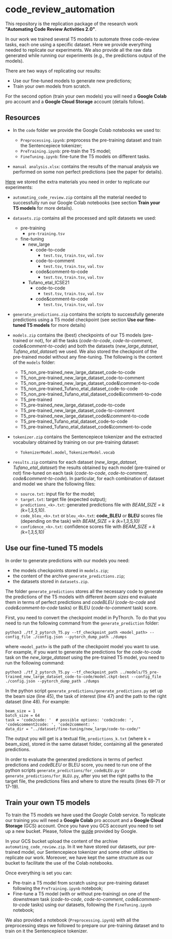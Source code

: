 # code_review_automation

This repository is the replication package of the research work **"Automating Code Review Activities 2.0"**.

In our work we trained several T5 models to automate three code-review tasks, each one using a specific dataset. Here we provide everything needed to replicate our experiments. We also provide all the raw data generated while running our experiments (e.g., the predictions output of the models).

There are two ways of replicating our results:
* Use our fine-tuned models to generate new predictions;
* Train your own models from scratch.

For the second option (train your own models) you will need a **Google Colab** pro account and a **Google Cloud Storage** account (details follow).

## Resources

* In the `code` folder we provide the Google Colab notebooks we used to:
  * `Preprocessing.ipynb`: preprocess the pre-training dataset and train the Sentencepiece tokenizer;
  * `PreTraining.ipynb`: pre-train the T5 model;
  * `FineTuning.ipynb`: fine-tune the T5 models on different tasks.

* `manual analysis.xlsx`: contains the results of the manual analysis we performed on some non perfect predictions (see the paper for details).

[Here](https://zenodo.org/record/5387856#.YTDrPZ4zZyo) we stored the extra materials you need in order to replicate our experiments:

* `automating_code_review.zip` contains all the material needed to successfully run our Google Colab notebooks (see section **Train your T5 models** for more details).

* `datasets.zip` contains all the processed and split datasets we used:
  * pre-training
    * `pre-training.tsv`
  * fine-tuning
    * new_large
      * code-to-code
        * `test.tsv`, `train.tsv`, `val.tsv`
      * code-to-comment
        * `test.tsv`, `train.tsv`, `val.tsv`
      * code&comment-to-code
        * `test.tsv`, `train.tsv`, `val.tsv`
    * Tufano_etal_ICSE21
      * code-to-code
        * `test.tsv`, `train.tsv`, `val.tsv`
      * code&comment-to-code
        * `test.tsv`, `train.tsv`, `val.tsv`

* `generate_predictions.zip` contains the scripts to successfully generate predictions using a T5 model checkpoint (see section **Use our fine-tuned T5 models** for more details)

* `models.zip` contains the (best) checkpoints of our T5 models (pre-trained or not), for all the tasks (_code-to-code_, _code-to-comment_, _code&comment-to-code_) and both the datasets (_new_large_dataset_, _Tufano_etal_dataset_) we used. We also stored the checkpoint of the pre-trained model without any fine-tuning. The following is the content of the `models` folder:
  * T5_non_pre-trained_new_large_dataset_code-to-code
  * T5_non_pre-trained_new_large_dataset_code-to-comment
  * T5_non_pre-trained_new_large_dataset_code&\comment-to-code
  * T5_non_pre-trained_Tufano_etal_dataset_code-to-code
  * T5_non_pre-trained_Tufano_etal_dataset_code&\comment-to-code
  * T5_pre-trained
  * T5_pre-trained_new_large_dataset_code-to-code
  * T5_pre-trained_new_large_dataset_code-to-comment
  * T5_pre-trained_new_large_dataset_code&\comment-to-code
  * T5_pre-trained_Tufano_etal_dataset_code-to-code
  * T5_pre-trained_Tufano_etal_dataset_code&\comment-to-code

* `tokenizer.zip` contains the Sentencepiece tokenizer and the extracted vocabulary obtained by training on our pre-training dataset:
  * `TokenizerModel.model`, `TokenizerModel.vocab`

* `results.zip` contains for each dataset (_new_large_dataset_, _Tufano_etal_dataset_) the results obtained by each model (pre-trained or not) fine-tuned on each task (_code-to-code_, _code-to-comment_, _code&comment-to-code_). In particular, for each combination of dataset and model we share the following files:
  * `source.txt`: input file for the model;
  * `target.txt`: target file (expected output);
  * `predictions_<k>.txt`: generated predictions file with *BEAM_SIZE = k (k=1,3,5,10)*.
  * `code_bleu_<k>.txt` or `bleu_<k>.txt`: **code_BLEU** or **BLEU** scores file (depending on the task) with *BEAM_SIZE = k (k=1,3,5,10)*
  * `confidence_<k>.txt`: confidence scores file with *BEAM_SIZE = k (k=1,3,5,10)*


## Use our fine-tuned T5 models

In order to generate predictions with our models you need:
* the models checkpoints stored in `models.zip`;
* the content of the archive `generate_predictions.zip`;
* the datasets stored in `datasets.zip`.

The folder `generate_predictions` stores all the necessary code to generate the predictions of the T5 models with different *beam sizes* end evaluate them in terms of perfect predictions and *codeBLEU* (_code-to-code_ and _code&comment-to-code_ tasks) or BLEU (_code-to-comment_ task) score.

First, you need to convert the checkpoint model in PyThorch. To do that you need to run the following command from the `generate_prediction` folder:

```
python3 ./tf_2_pytorch_T5.py --tf_checkpoint_path <model_path> --config_file ./config.json --pytorch_dump_path ./dumps
```

where `<model_path>` is the path of the checkpoint model you want to use. For example, if you want to generate the predictions for the _code-to-code_ task on the _new_large_dataset_ using the pre-trained T5 model, you need to run the following command:

```
python3 ./tf_2_pytorch_T5.py --tf_checkpoint_path ../models/T5_pre-trained_new_large_dataset_code-to-code/model.ckpt-best --config_file ./config.json --pytorch_dump_path ./dumps
```

In the python script `generate_predictions/generate_predictions.py` set up the beam size (line 45), the task of interest (line 47) and the path to the right dataset (line 48). For example:

```
beam_size = 1
batch_size = 64
task = 'code2code: '  # possible options: 'code2code: ', 'code&comment2code: ', 'code2comment: '
data_dir = "../dataset/fine-tuning/new_large/code-to-code/"
```

The output you will get is a textual file, `predictions_k.txt` (where k = beam_size), stored in the same dataset folder, containing all the generated predictions.

In order to evaluate the generated predictions in terms of perfect predictions and *codeBLEU* or BLEU score, you need to run one of the python scripts `generate_predictions/for_codeBLEU.py` or `generate_predictions/for_BLEU.py`, after you set the right paths to the target file, the predictions files and where to store the results (lines 69-71 or 17-19).


## Train your own T5 models

To train the T5 models we have used the *Google Colab* service. To replicate our training you will need a **Google Colab** pro account and a **Google Cloud Storage** (GCS) account. Once you have you GCS account you need to set up a new bucket. Please, follow the [guide](https://cloud.google.com/storage/docs/quickstart-console) provided by Google.

In your GCS bucket upload the content of the archive `automating_code_review.zip`. In it we have stored our datasets, our pre-trained model, our Sentencepiece tokenizer and some other utilities to replicate our work. Moreover, we have kept the same structure as our bucket to facilitate the use of the Colab notebooks.

Once everything is set you can:
 * Pre-train a T5 model from scratch using our pre-training dataset following the `PreTraining.ipynb` notebook;
 * Fine-tune a T5 model (with or without pre-training) on one of the downstream task (_code-to-code_, _code-to-comment_, _code&comment-to-code_ tasks) using our datasets, following the `FineTuning.ipynb` notebook;

We also provided a notebook (`Preprocessing.ipynb`) with all the preprocessing steps we followed to prepare our pre-training dataset and to train on it the Sentencepiece tokenizer.
